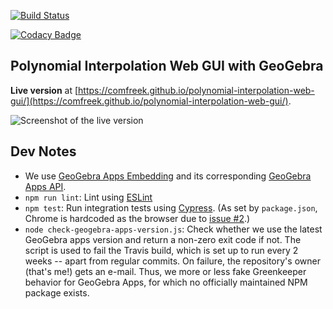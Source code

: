[![Build Status](https://api.travis-ci.com/ComFreek/polynomial-interpolation-web-gui.svg?branch=master)](https://travis-ci.com/ComFreek/polynomial-interpolation-web-gui)

[![Codacy Badge](https://api.codacy.com/project/badge/Grade/a42239093d9747f0917138b40c9eea63)](https://www.codacy.com/app/ComFreek/polynomial-interpolation-web-gui?utm_source=github.com&amp;utm_medium=referral&amp;utm_content=ComFreek/polynomial-interpolation-web-gui&amp;utm_campaign=Badge_Grade)

## Polynomial Interpolation Web GUI with GeoGebra

**Live version** at [https://comfreek.github.io/polynomial-interpolation-web-gui/](https://comfreek.github.io/polynomial-interpolation-web-gui/).

![Screenshot of the live version](https://cdn.jsdelivr.net/gh/ComFreek/polynomial-interpolation-web-gui@da60bd7bfd9ad04bbbe3c79c00000f9eceaffe83/Screenshot.png "Screenshot of the live version")

## Dev Notes

-  We use [GeoGebra Apps Embedding](https://wiki.geogebra.org/en/Reference:GeoGebra_Apps_Embedding) and its corresponding [GeoGebra Apps API](https://wiki.geogebra.org/en/Reference:GeoGebra_Apps_API).
-  `npm run lint`: Lint using [ESLint](https://eslint.org/)
-  `npm test`: Run integration tests using [Cypress](https://www.cypress.io/). (As set by `package.json`, Chrome is hardcoded as the browser due to [issue #2](https://github.com/ComFreek/polynomial-interpolation-web-gui/issues/2).)
-  `node check-geogebra-apps-version.js`: Check whether we use the latest GeoGebra apps version and return a non-zero exit code if not. The script is used to fail the Travis build, which is set up to run every 2 weeks -- apart from regular commits. On failure, the repository's owner (that's me!) gets an e-mail. Thus, we more or less fake Greenkeeper behavior for GeoGebra Apps, for which no officially maintained NPM package exists.
